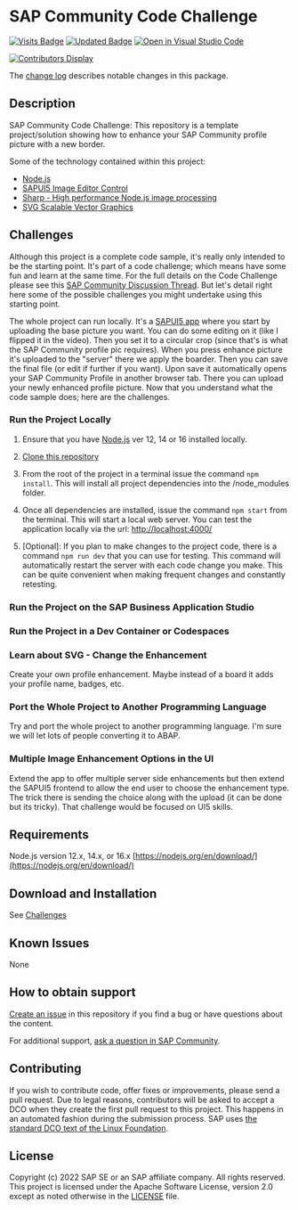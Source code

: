# SAP Community Code Challenge

<!--- Register repository https://api.reuse.software/register, then add REUSE badge:
[![REUSE status](https://api.reuse.software/badge/github.com/SAP-samples/sap-community-code-challenge)](https://api.reuse.software/info/github.com/SAP-samples/sap-community-code-challenge)
-->

[![Visits Badge](https://badges.pufler.dev/visits/SAP-samples/sap-community-code-challenge)](https://badges.pufler.dev)
[![Updated Badge](https://badges.pufler.dev/updated/SAP-samples/sap-community-code-challenge)](https://badges.pufler.dev)
[![Open in Visual Studio Code](https://open.vscode.dev/badges/open-in-vscode.svg)](https://open.vscode.dev/SAP-samples/sap-community-code-challenge)

[![Contributors Display](https://badges.pufler.dev/contributors/SAP-samples/sap-community-code-challenge?size=50&padding=5&bots=false)](https://badges.pufler.dev)

The [change log](https://github.com/SAP-samples/sap-community-code-challenge/blob/main/CHANGELOG.md) describes notable changes in this package.

## Description

SAP Community Code Challenge: This repository is a template project/solution showing how to enhance your SAP Community profile picture with a new border.

Some of the technology contained within this project:

* [Node.js](https://nodejs.org/en/about/)
* [SAPUI5 Image Editor Control](https://sapui5.hana.ondemand.com/#/entity/sap.suite.ui.commons.imageeditor)
* [Sharp - High performance Node.js image processing](https://github.com/lovell/sharp)
* [SVG Scalable Vector Graphics](https://developer.mozilla.org/en-US/docs/Web/SVG)

## Challenges

Although this project is a complete code sample, it's really only intended to be the starting point. It's part of a code challenge; which means have some fun and learn at the same time.  For the full details on the Code Challenge please see this [SAP Community Discussion Thread](https://groups.community.sap.com/t5/coffee-corner/gh-p/Coffee-Corner). But let's detail right here some of the possible challenges you might undertake using this starting point.

The whole project can run locally. It's a [SAPUI5 app](/profilePic/#profilepic-ui) where you start by uploading the base picture you want.  You can do some editing on it (like I flipped it in the video).  Then you set it to a circular crop (since that's is what the SAP Community profile pic requires).  When you press enhance picture it's uploaded to the "server" there we apply the boarder.  Then you can save the final file (or edit if further if you want). Upon save it automatically opens your SAP Community Profile in another browser tab.  There you can upload your newly enhanced profile picture.  Now that you understand what the code sample does; here are the challenges.

### Run the Project Locally

1. Ensure that you have [Node.js](https://nodejs.org/en/about/) ver 12, 14 or 16 installed locally.

2. [Clone this repository](https://github.com/SAP-samples/sap-community-code-challenge.git)

3. From the root of the project in a terminal issue the command `npm install`. This will install all project dependencies into the /node_modules folder.

4. Once all dependencies are installed, issue the command `npm start` from the terminal. This will start a local web server. You can test the application locally via the url: [http://localhost:4000/](http://localhost:4000/)

5. [Optional]: If you plan to make changes to the project code, there is a command `npm run dev` that you can use for testing. This command will automatically restart the server with each code change you make. This can be quite convenient when making frequent changes and constantly retesting.

### Run the Project on the SAP Business Application Studio

### Run the Project in a Dev Container or Codespaces

### Learn about SVG - Change the Enhancement

Create your own profile enhancement. Maybe instead of a board it adds your profile name, badges, etc.

### Port the Whole Project to Another Programming Language

Try and port the whole project to another programming language. I'm sure we will let lots of people converting it to ABAP.

### Multiple Image Enhancement Options in the UI

Extend the app to offer multiple server side enhancements but then extend the SAPUI5 frontend to allow the end user to choose the enhancement type. The trick there is sending the choice along with the upload (it can be done but its tricky). That challenge would be focused on UI5 skills.

## Requirements

Node.js version 12.x, 14.x, or 16.x [https://nodejs.org/en/download/](https://nodejs.org/en/download/)

## Download and Installation

See [Challenges](#challenges)

## Known Issues

None

## How to obtain support

[Create an issue](https://github.com/SAP-samples/sap-community-awareness-code-challenge/issues) in this repository if you find a bug or have questions about the content.

For additional support, [ask a question in SAP Community](https://answers.sap.com/questions/ask.html).

## Contributing

If you wish to contribute code, offer fixes or improvements, please send a pull request. Due to legal reasons, contributors will be asked to accept a DCO when they create the first pull request to this project. This happens in an automated fashion during the submission process. SAP uses [the standard DCO text of the Linux Foundation](https://developercertificate.org/).

## License

Copyright (c) 2022 SAP SE or an SAP affiliate company. All rights reserved. This project is licensed under the Apache Software License, version 2.0 except as noted otherwise in the [LICENSE](https://github.com/SAP-samples/sap-community-code-challenge/blob/main/LICENSES/Apache-2.0.txt) file.
